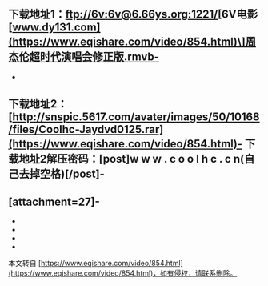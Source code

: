 下载地址1：[ftp://6v:6v@6.66ys.org:1221/](https://www.eqishare.com/video/854.html)\[6V电影[www.dy131.com](https://www.eqishare.com/video/854.html)\]周杰伦超时代演唱会修正版.rmvb-
-
-
下载地址2：[http://snspic.5617.com/avater/images/50/10168/files/Coolhc-Jaydvd0125.rar](https://www.eqishare.com/video/854.html)-
下载地址2解压密码：\[post\]w w w . c o o l h c . c n(自己去掉空格)\[/post\]-
-
\[attachment=27\]-
-
-
-
-

-

本文转自 [https://www.eqishare.com/video/854.html](https://www.eqishare.com/video/854.html)，如有侵权，请联系删除。